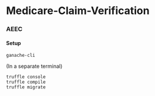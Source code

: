 # Medicare-Claim-Verification

### AEEC

#### Setup
```
ganache-cli
```
(In a separate terminal)
```
truffle console
truffle compile
truffle migrate
```

